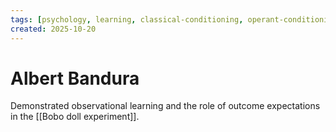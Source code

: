 ```yaml
---
tags: [psychology, learning, classical-conditioning, operant-conditioning, observational-learning, cognition]
created: 2025-10-20
---
```

# Albert Bandura

Demonstrated observational learning and the role of outcome expectations in the [[Bobo doll experiment]].
